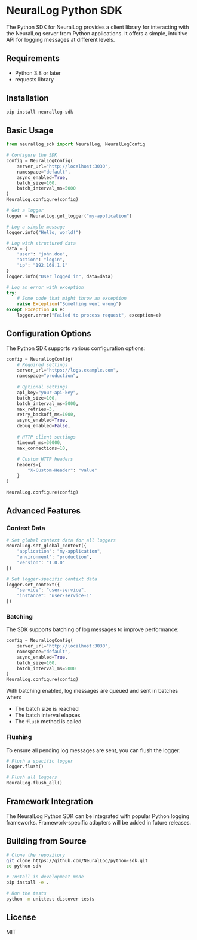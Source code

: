 # NeuralLog Python SDK

The Python SDK for NeuralLog provides a client library for interacting with the NeuralLog server from Python applications. It offers a simple, intuitive API for logging messages at different levels.

## Requirements

- Python 3.8 or later
- requests library

## Installation

```bash
pip install neurallog-sdk
```

## Basic Usage

```python
from neurallog_sdk import NeuralLog, NeuralLogConfig

# Configure the SDK
config = NeuralLogConfig(
    server_url="http://localhost:3030",
    namespace="default",
    async_enabled=True,
    batch_size=100,
    batch_interval_ms=5000
)
NeuralLog.configure(config)

# Get a logger
logger = NeuralLog.get_logger("my-application")

# Log a simple message
logger.info("Hello, world!")

# Log with structured data
data = {
    "user": "john.doe",
    "action": "login",
    "ip": "192.168.1.1"
}
logger.info("User logged in", data=data)

# Log an error with exception
try:
    # Some code that might throw an exception
    raise Exception("Something went wrong")
except Exception as e:
    logger.error("Failed to process request", exception=e)
```

## Configuration Options

The Python SDK supports various configuration options:

```python
config = NeuralLogConfig(
    # Required settings
    server_url="https://logs.example.com",
    namespace="production",
    
    # Optional settings
    api_key="your-api-key",
    batch_size=100,
    batch_interval_ms=5000,
    max_retries=3,
    retry_backoff_ms=1000,
    async_enabled=True,
    debug_enabled=False,
    
    # HTTP client settings
    timeout_ms=30000,
    max_connections=10,
    
    # Custom HTTP headers
    headers={
        "X-Custom-Header": "value"
    }
)

NeuralLog.configure(config)
```

## Advanced Features

### Context Data

```python
# Set global context data for all loggers
NeuralLog.set_global_context({
    "application": "my-application",
    "environment": "production",
    "version": "1.0.0"
})

# Set logger-specific context data
logger.set_context({
    "service": "user-service",
    "instance": "user-service-1"
})
```

### Batching

The SDK supports batching of log messages to improve performance:

```python
config = NeuralLogConfig(
    server_url="http://localhost:3030",
    namespace="default",
    async_enabled=True,
    batch_size=100,
    batch_interval_ms=5000
)
NeuralLog.configure(config)
```

With batching enabled, log messages are queued and sent in batches when:
- The batch size is reached
- The batch interval elapses
- The `flush` method is called

### Flushing

To ensure all pending log messages are sent, you can flush the logger:

```python
# Flush a specific logger
logger.flush()

# Flush all loggers
NeuralLog.flush_all()
```

## Framework Integration

The NeuralLog Python SDK can be integrated with popular Python logging frameworks. Framework-specific adapters will be added in future releases.

## Building from Source

```bash
# Clone the repository
git clone https://github.com/NeuralLog/python-sdk.git
cd python-sdk

# Install in development mode
pip install -e .

# Run the tests
python -m unittest discover tests
```

## License

MIT

